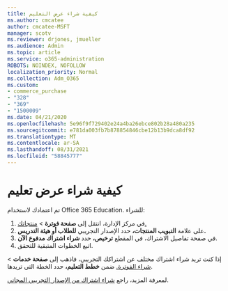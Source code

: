 ```yaml
---
title: كيفية شراء عرض التعليم
ms.author: cmcatee
author: cmcatee-MSFT
manager: scotv
ms.reviewer: drjones, jmueller
ms.audience: Admin
ms.topic: article
ms.service: o365-administration
ROBOTS: NOINDEX, NOFOLLOW
localization_priority: Normal
ms.collection: Adm_O365
ms.custom:
- commerce_purchase
- "328"
- "369"
- "1500009"
ms.date: 04/21/2020
ms.openlocfilehash: 5e96f9f729402e24a4ba26ebce802b28a480a235
ms.sourcegitcommit: e781da003fb7b878854846cbe12b13b9dca8df92
ms.translationtype: MT
ms.contentlocale: ar-SA
ms.lasthandoff: 08/31/2021
ms.locfileid: "58845777"
---
```

# <a name="how-to-purchase-an-education-offer"></a>كيفية شراء عرض تعليم

تم اعتمادك لاستخدام Office 365 Education. للشراء:
  
1. في مركز الإدارة، انتقل إلى **صفحة فوترة** \> [منتجاتك.](https://go.microsoft.com/fwlink/p/?linkid=842054)
2. على علامة **التبويب المنتجات،** حدد الإصدار التجريبي **للطلاب أو هيئة التدريس.**
3. في صفحة تفاصيل الاشتراك، في المقطع **ترخيص،** حدد **شراء اشتراك مدفوع الآن**.
4. اتبع الخطوات المتبقية للتحقق.

إذا كنت تريد شراء اشتراك مختلف عن اشتراكك التجريبي، فاذهب إلى **صفحة خدمات** \> [شراء الفوترة.](https://go.microsoft.com/fwlink/p/?linkid=868433) ضمن **خطط التعليم،** حدد الخطة التي تريدها.

لمعرفة المزيد، راجع [شراء اشتراك من الإصدار التجريبي المجاني](https://docs.microsoft.com/microsoft-365/commerce/try-or-buy-microsoft-365#buy-a-subscription-from-your-free-trial).